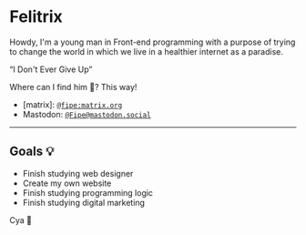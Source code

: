 # Felitrix

Howdy, I'm a young man in Front-end programming with a purpose of trying to change the world in which we live in a healthier internet as a paradise.

“I Don't Ever Give Up”

Where can I find him 🤔? This way!
- \[matrix\]: [`@fipe:matrix.org`](https://matrix.to/#/@fipe:matrix.org)
-  Mastodon: [`@Fipe@mastodon.social`](https://mastodon.social/@Fipe)

---
## Goals 💡

- Finish studying web designer
- Create my own website
- Finish studying programming logic
- Finish studying digital marketing

Cya 🙏
